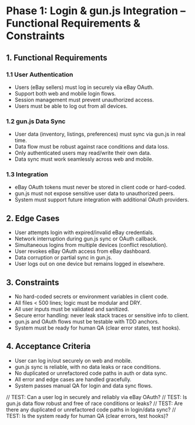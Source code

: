 # Phase 1: Login & gun.js Integration – Functional Requirements & Constraints

## 1. Functional Requirements

### 1.1 User Authentication
- Users (eBay sellers) must log in securely via eBay OAuth.
- Support both web and mobile login flows.
- Session management must prevent unauthorized access.
- Users must be able to log out from all devices.

### 1.2 gun.js Data Sync
- User data (inventory, listings, preferences) must sync via gun.js in real time.
- Data flow must be robust against race conditions and data loss.
- Only authenticated users may read/write their own data.
- Data sync must work seamlessly across web and mobile.

### 1.3 Integration
- eBay OAuth tokens must never be stored in client code or hard-coded.
- gun.js must not expose sensitive user data to unauthorized peers.
- System must support future integration with additional OAuth providers.

## 2. Edge Cases

- User attempts login with expired/invalid eBay credentials.
- Network interruption during gun.js sync or OAuth callback.
- Simultaneous logins from multiple devices (conflict resolution).
- User revokes eBay OAuth access from eBay dashboard.
- Data corruption or partial sync in gun.js.
- User logs out on one device but remains logged in elsewhere.

## 3. Constraints

- No hard-coded secrets or environment variables in client code.
- All files < 500 lines; logic must be modular and DRY.
- All user inputs must be validated and sanitized.
- Secure error handling: never leak stack traces or sensitive info to client.
- gun.js and OAuth flows must be testable with TDD anchors.
- System must be ready for human QA (clear error states, test hooks).

## 4. Acceptance Criteria

- User can log in/out securely on web and mobile.
- gun.js sync is reliable, with no data leaks or race conditions.
- No duplicated or unrefactored code paths in auth or data sync.
- All error and edge cases are handled gracefully.
- System passes manual QA for login and data sync flows.

<!-- TDD Anchors (for next phase) -->
// TEST: Can a user log in securely and reliably via eBay OAuth?
// TEST: Is gun.js data flow robust and free of race conditions or leaks?
// TEST: Are there any duplicated or unrefactored code paths in login/data sync?
// TEST: Is the system ready for human QA (clear errors, test hooks)?